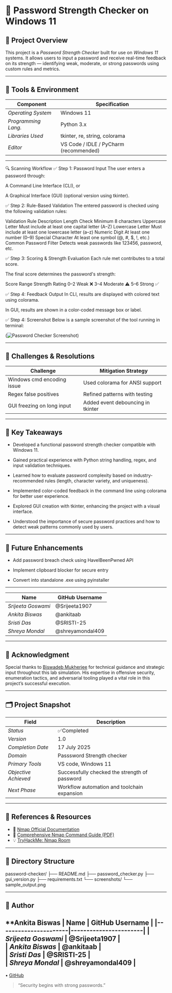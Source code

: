 
# 🔐 Password Strength Checker on Windows 11

## 🎯 Project Overview

This project is a *Password Strength Checker* built for use on *Windows 11* systems. It allows users to input a password and receive real-time feedback on its strength — identifying weak, moderate, or strong passwords using custom rules and metrics.

---

## 🧰 Tools & Environment

| Component            | Specification                             |
| -------------------- | ----------------------------------------- |
| *Operating System* | Windows 11                                |
| *Programming Lang.*| Python 3.x                                |
| *Libraries Used*   | tkinter, re, string, colorama     |
| *Editor*           | VS Code / IDLE / PyCharm (recommended)    |

---

🔍 Scanning Workflow
✅ Step 1: Password Input
The user enters a password through:

A Command Line Interface (CLI), or

A Graphical Interface (GUI) (optional version using tkinter).

✅ Step 2: Rule-Based Validation
The entered password is checked using the following validation rules:

Validation Rule	Description
Length Check	Minimum 8 characters
Uppercase Letter	Must include at least one capital letter (A–Z)
Lowercase Letter	Must include at least one lowercase letter (a–z)
Numeric Digit	At least one number (0–9)
Special Character	At least one symbol (@, #, $, !, etc.)
Common Password Filter	Detects weak passwords like 123456, password, etc.

✅ Step 3: Scoring & Strength Evaluation
Each rule met contributes to a total score.

The final score determines the password's strength:

Score Range	Strength Rating
0–2	Weak ❌
3–4	Moderate ⚠
5–6	Strong ✅

✅ Step 4: Feedback Output
In CLI, results are displayed with colored text using colorama.

In GUI, results are shown in a color-coded message box or label.

✅ Step 4: Screenshot
Below is a sample screenshot of the tool running in terminal:

(![Password Checker Screenshot](passwordstrength.png))

---

## 🚧 Challenges & Resolutions

| Challenge                       | Mitigation Strategy                         |
| ------------------------------- | --------------------------------------------|
| Windows cmd encoding issue      | Used colorama for ANSI support              |
| Regex false positives           | Refined patterns with testing               |
| GUI freezing on long input      | Added event debouncing in tkinter           |

---

## 📘 Key Takeaways

* Developed a functional password strength checker compatible with Windows 11.

* Gained practical experience with Python string handling, regex, and input validation techniques.

* Learned how to evaluate password complexity based on industry-recommended rules (length, character variety, and uniqueness).

* Implemented color-coded feedback in the command line using colorama for better user experience.

* Explored GUI creation with tkinter, enhancing the project with a visual interface.

* Understood the importance of secure password practices and how to detect weak patterns commonly used by users.

---

## 🚀 Future Enhancements

* Add password breach check using HaveIBeenPwned API

* Implement clipboard blocker for secure entry

* Convert into standalone .exe using pyinstaller

---

| Name                 | GitHub Username       | 
|----------------------|-----------------------|
| *Srijeeta Goswami* | @Srijeeta1907       |
| *Ankita Biswas*    | @ankitaab           |
| *Sristi Das*       | @SRISTI-25          |
| *Shreya Mondal*    | @shreyamondal409    | 

---

## 🙏 Acknowledgment

Special thanks to [Biswadeb Mukherjee](https://github.com/official-biswadeb941) for technical guidance and strategic input throughout this lab simulation. His expertise in offensive security, enumeration tactics, and adversarial tooling played a vital role in this project’s successful execution.

---

## 🗂 Project Snapshot

| Field                  | Description                                                      |
| ---------------------- | ---------------------------------------------------------------- |
| *Status*             | ✅Completed                                                              
| *Version*            | 1.0                                                              |
| *Completion Date*    | 17 July 2025                                                     |
| *Domain*             | Passsword Strength checker                                       |
| *Primary Tools*      | VS code, Windows 11                                              |
| *Objective Achieved* | Successfully checked the strength of password                    |
| *Next Phase*         | Workflow automation and toolchain expansion                      |

---

## 📎 References & Resources

* 📘 [Nmap Official Documentation](https://nmap.org/book/man.html)
* 📓 [Comprehensive Nmap Command Guide (PDF)](https://archive.org/details/comprehensive-nmap-command-guide)
* 💡 [TryHackMe: Nmap Room](https://tryhackme.com/room/nmap)

---

## 📁 Directory Structure


password-checker/
├── README.md
├── password_checker.py
├── gui_version.py
├── requirements.txt
└── screenshots/
    └── sample_output.png


---

## 👤 Author

**Ankita Biswas
| Name                 | GitHub Username       |
|----------------------|-----------------------|
| *Srijeeta Goswami* | @Srijeeta1907       |                                     
| *Ankita Biswas*    | @ankitaab           |  
| *Sristi Das*       | @SRISTI-25          |  
| *Shreya Mondal*    | @shreyamondal409    | 
-

• [GitHub](https://github.com/Srijeeta1907/SRIJEE.git) 

> “Security begins with strong passwords.”